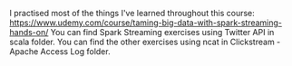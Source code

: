 I practised most of the things I've learned throughout this course: https://www.udemy.com/course/taming-big-data-with-spark-streaming-hands-on/
You can find Spark Streaming exercises using Twitter API in scala folder. You can find the other exercises using ncat in  Clickstream - Apache Access Log folder.